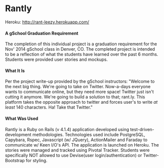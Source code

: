 # Rantly


Heroku:  http://rant-leezy.herokuapp.com/

#### A gSchool Graduation Requirement
The completion of this individual project is a graduation requirement for the Nov' 2014 gSchool class in Denver, CO.  The completed project is intended to be a reflection of what the students have learned over the past 6 months.  Students were provided user stories and mockups.

#### What It Is
Per the project write-up provided by the gSchool instructors:  "Welcome to the next big thing. We're going to take on Twitter.
Now-a-days everyone wants to communicate online, but they need more space! Twitter just isn't cutting it anymore. We're going to build a solution to that; rant.ly. This platform takes the opposite approach to twitter and forces user's to write *at least* 140 characters. Ha! Take that Twitter."

#### What Was Used
Rantly is a Ruby on Rails (v 4.1.4) application developed using test-driven-development methodologies.  Technologies used include PostgreSQL, Capybara, Rspec, Javascript (w/ JQuery), ActionMailer and Faraday to communicate w/ Keen I/O's API.  The application is launched on Heroku.  The stories were managed and tracked using Pivotal Tracker.  Students were specifically NOT allowed to use Devise(user login/authentication) or Twitter-Bootstrap for styling.


